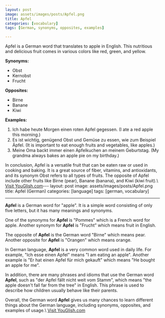 ```yaml
---
layout: post
image: assets/images/posts/Apfel.png
title: Apfel
categories: [vocabulary]
tags: [German, synonyms, opposites, examples]

---
```


Apfel is a German word that translates to apple in English. This nutritious and delicious fruit comes in various colors like red, green, and yellow. 

**Synonyms:**
- Obst
- Kernobst
- Frucht

**Opposites:**
- Birne 
- Banane
- Kiwi

**Examples:**

1. Ich habe heute Morgen einen roten Apfel gegessen. (I ate a red apple this morning.)
2. Es ist wichtig, genügend Obst und Gemüse zu essen, wie zum Beispiel Äpfel. (It is important to eat enough fruits and vegetables, like apples.)
3. Meine Oma backt immer einen Apfelkuchen an meinem Geburtstag. (My grandma always bakes an apple pie on my birthday.)

In conclusion, Apfel is a versatile fruit that can be eaten raw or used in cooking and baking. It is a great source of fiber, vitamins, and antioxidants, and its synonym Obst refers to all types of fruits. The opposite of Apfel include other fruits like Birne (pear), Banane (banana), and Kiwi (kiwi fruit).\ <a id="yg-widget-0" class="youglish-widget" data-query="Apfel" data-lang="german" data-components="8412" data-auto-start="0" data-bkg-color="theme_light" data-title="How%20to%20pronounce%20Apfel%20in%20German"  rel="nofollow" href="https://youglish.com">Visit YouGlish.com</a><script async src="https://youglish.com/public/emb/widget.js" charset="utf-8"></script>---
layout: post
image: assets/images/posts/Apfel.png
title: Apfel (German)
categories: [language]
tags: [german, vocabulary]

---

**Apfel** is a German word for "apple". It is a simple word consisting of only five letters, but it has many meanings and synonyms.

One of the synonyms for **Apfel** is "Pommes" which is a French word for apple. Another synonym for **Apfel** is "Frucht" which means fruit in English.

The opposite of **Apfel** is the German word "Birne" which means pear. Another opposite for **Apfel** is "Orangen" which means orange.

In German language, **Apfel** is a very common word used in daily life. For example, "Ich esse einen Apfel" means "I am eating an apple". Another example is "Er hat einen Apfel für mich gekauft" which means "He bought an apple for me".

In addition, there are many phrases and idioms that use the German word **Apfel**, such as "der Apfel fällt nicht weit vom Stamm", which means "the apple doesn't fall far from the tree" in English. This phrase is used to describe how children usually behave like their parents.

Overall, the German word **Apfel** gives us many chances to learn different things about the German language, including synonyms, opposites, and examples of usage.\ <a id="yg-widget-0" class="youglish-widget" data-query="Apfel" data-lang="german" data-components="8412" data-auto-start="0" data-bkg-color="theme_light" data-title="How%20to%20pronounce%20Apfel%20in%20German"  rel="nofollow" href="https://youglish.com">Visit YouGlish.com</a><script async src="https://youglish.com/public/emb/widget.js" charset="utf-8"></script>